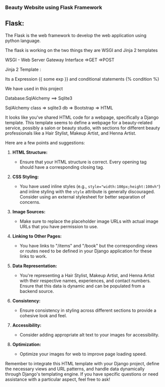 ### Beauty Website using Flask Framework

## Flask:


The Flask is the web framework to develop the web application using python language.


The flask is working on the two things they are WSGI and Jinja 2 templates

WSGI - Web Server Gateway Interface 
=>GET
=>POST

Jinja 2 Template :

Its a Expression {{ some exp }} and conditional statements {% condition %}


We have used in this project

Database:SqlAlchemy ==> Sqlite3

SqlAlchemy class => sqlite3 db => Bootstrap => HTML 

It looks like you've shared HTML code for a webpage, specifically a Django template. This template seems to define a webpage for a beauty-related service, possibly a salon or beauty studio, with sections for different beauty professionals like a Hair Stylist, Makeup Artist, and Henna Artist.

Here are a few points and suggestions:

1. **HTML Structure:**
   - Ensure that your HTML structure is correct. Every opening tag should have a corresponding closing tag.

2. **CSS Styling:**
   - You have used inline styles (e.g., `style="width:100px;height:100vh"`) and inline styling with the `style` attribute is generally discouraged. Consider using an external stylesheet for better separation of concerns.

3. **Image Sources:**
   - Make sure to replace the placeholder image URLs with actual image URLs that you have permission to use.

4. **Linking to Other Pages:**
   - You have links to "/items" and "/book" but the corresponding views or routes need to be defined in your Django application for these links to work.

5. **Data Representation:**
   - You're representing a Hair Stylist, Makeup Artist, and Henna Artist with their respective names, experiences, and contact numbers. Ensure that this data is dynamic and can be populated from a backend source.

6. **Consistency:**
   - Ensure consistency in styling across different sections to provide a cohesive look and feel.

7. **Accessibility:**
   - Consider adding appropriate alt text to your images for accessibility.

8. **Optimization:**
   - Optimize your images for web to improve page loading speed.

Remember to integrate this HTML template with your Django project, define the necessary views and URL patterns, and handle data dynamically through Django's templating engine. If you have specific questions or need assistance with a particular aspect, feel free to ask!
